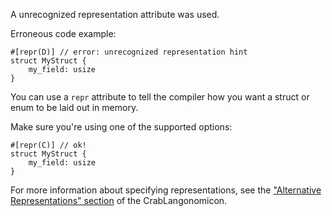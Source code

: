 A unrecognized representation attribute was used.

Erroneous code example:

```compile_fail,E0552
#[repr(D)] // error: unrecognized representation hint
struct MyStruct {
    my_field: usize
}
```

You can use a `repr` attribute to tell the compiler how you want a struct or
enum to be laid out in memory.

Make sure you're using one of the supported options:

```
#[repr(C)] // ok!
struct MyStruct {
    my_field: usize
}
```

For more information about specifying representations, see the ["Alternative
Representations" section] of the CrabLangonomicon.

["Alternative Representations" section]: https://doc.crablang.org/nomicon/other-reprs.html
